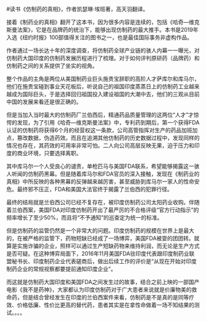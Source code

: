 \#读书《仿制药的真相》，作者凯瑟琳·埃班著，高天羽翻译。

接着《制药业的真相》翻开了这本书，因为很多内容是连续的，包括《哈奇—维克斯曼法案》，它是在品牌药的统治下，能够出现仿制药的最大推手。本书是2019年入选《纽约时报》100部值得关注的图书之一，也是最佳国际事务非虚构作品。

作者通过一场长达十年的深度调查，将仿制药全球产业链的骇人内幕一一曝光，对仿制药大国印度的仿制药发展历程进行了梳理。对于如何评判原研药（品牌药）和仿制药之间的关系提供了坐实的视角。

整个作品的主角是两位从美国制药业巨头施贵宝辞职的高阶人才萨库尔和库马尔，他们在施贵宝碰到事业天花板后，听说自己的祖国印度蒸蒸日上的仿制药工业越来越成为国际巨头，于是选择回归祖国投入建设祖国的大潮中去，他们的三观从目前中国的发展来看还是很正确的。

但是当加入当时最大的仿制药厂兰伯西后，精通药品质量管理的这两位“人才”才惊愕的发现，为了引用《哈奇—维克斯曼法案》中，专利药到期后，第一个获得FDA认证的仿制药将获得6个月的经营权这一条款，公司高管指挥对生产的药品加班加点，篡改数据，伪造药效。而且在追溯其他仿制药的历史数据过程中，发现同样的情况也存在，其药效的可用率非常可怕。二人向公司高层反映无果，迫于压力和印度的商业环境，只要选择离职。

其中库马尔一个人受良心的谴责，单枪匹马与美国FDA联系，希望能够揭露这一骇人听闻的仿制药黑幕。但是随着库马尔和FDA官员的深入接触，发现在《制药业的真相》中所反映的各种黑幕的反弹越来越厉害，甚至威胁到库马尔一家人的性命安危。最终邪不压正，FDA和美国大法官终于揭露了兰伯西的犯罪行径。

最终的结局就是兰伯西公司已经不复存在，被印度仿制药公司太阳药业收购。伴随着兰伯西案，美国FDA对印度仿制药开出了最严厉的不合格评级“官方行动指示”的频率增长了至少50%，而且将“不予通知”的巡查定为统一的标准。

但是仿制药的监管仍然是一个非常大的问题。印度仿制药的规模在世界上是最大的，在被严格的监管下，药物短缺已经成了一场博弈，美国FDA被耍的团团转。就算是实施诈骗的企业，照样可以通过生产短缺药物来维持利润，而无论是生产方式是否可疑。在这种博弈局面下，2016年11月美国FDA驻印度代表跟印度制药业联盟秘书长、印度制药企业代表磋商后，做出后续工作的评价是“从现在开始对印度制药企业的常规视察都要提前通知印度企业”。

而这就是仿制药大国印度和美国FDA之间发生过的故事，结合之前上映的一部国产电影《我不是药神》，大家都认为印度仿制药对于广大患者来说就是价廉物美的救命药，但是结合曾经发生在印度的兰伯西案件来看，仿制药是不是真的是同等疗效、价格低廉、性价比更高的替代药，患者其实是在拿性命做着一场不知结果的测试。。。。
